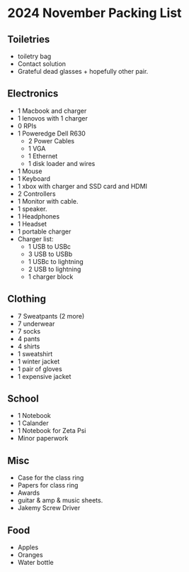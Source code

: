 # 2024 November Packing List

## Toiletries

- toiletry bag
- Contact solution
- Grateful dead glasses + hopefully other pair. 

## Electronics

- 1 Macbook and charger
- 1 lenovos with 1 charger
- 0 RPIs
- 1 Poweredge Dell R630
    - 2 Power Cables
    - 1 VGA
    - 1 Ethernet
    - 1 disk loader and wires
- 1 Mouse
- 1 Keyboard
- 1 xbox with charger and SSD card and HDMI
- 2 Controllers
- 1 Monitor with cable.
- 1 speaker. 
- 1 Headphones
- 1 Headset
- 1 portable charger 
- Charger list:
    - 1 USB to USBc
    - 3 USB to USBb
    - 1 USBc to lightning
    - 2 USB to lightning
    - 1 charger block

## Clothing 

- 7 Sweatpants (2 more)
- 7 underwear
- 7 socks
- 4 pants
- 4 shirts
- 1 sweatshirt
- 1 winter jacket
- 1 pair of gloves
- 1 expensive jacket


## School

- 1 Notebook
- 1 Calander
- 1 Notebook for Zeta Psi
- Minor paperwork

## Misc

- Case for the class ring 
- Papers for class ring
- Awards
- guitar & amp & music sheets. 
- Jakemy Screw Driver
  
## Food
- Apples
- Oranges
- Water bottle

